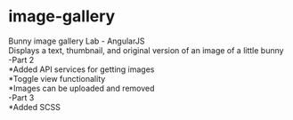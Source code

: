 # image-gallery
Bunny image gallery Lab - AngularJS<br>
Displays a text, thumbnail, and original version of an image of a little bunny<br>
  -Part 2 <br>
*Added API services for getting images<br>
*Toggle view functionality<br>
*Images can be uploaded and removed<br>
  -Part 3 <br>
 *Added SCSS

